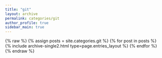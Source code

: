 ```yaml
---
title: "git"
layout: archive
permalink: categories/git
author_profile: true
sidebar_main: true
---
```


{% raw %}
{% assign posts = site.categories.git %}
{% for post in posts %} {% include archive-single2.html type=page.entries_layout %} {% endfor %}
{% endraw %}
